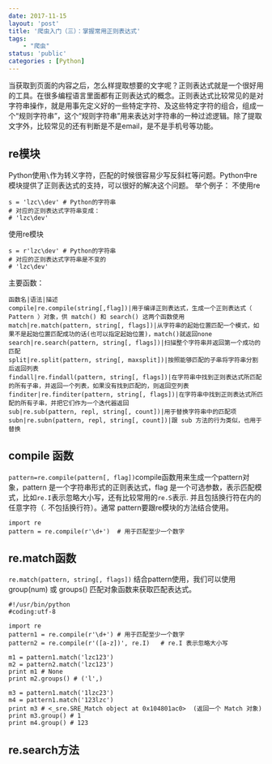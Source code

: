 ```yaml
---
date: 2017-11-15
layout: 'post'
title: '爬虫入门（三）：掌握常用正则表达式'
tags:
    - "爬虫"
status: 'public'
categories : [Python]
---
```

当获取到页面的内容之后，怎么样提取想要的文字呢？正则表达式就是一个很好用的工具。在很多编程语言里面都有正则表达式的概念。正则表达式比较常见的是对字符串操作，就是用事先定义好的一些特定字符、及这些特定字符的组合，组成一个“规则字符串”，这个“规则字符串”用来表达对字符串的一种过滤逻辑。除了提取文字外，比较常见的还有判断是不是email，是不是手机号等功能。

<!--more-->
## re模块
Python使用`\`作为转义字符，匹配的时候很容易少写反斜杠等问题。Python中re 模块提供了正则表达式的支持，可以很好的解决这个问题。
举个例子：
不使用re
```
s = 'lzc\\dev' # Python的字符串
# 对应的正则表达式字符串变成：
# 'lzc\dev'
```
使用re模块
```
s = r'lzc\dev' # Python的字符串
# 对应的正则表达式字符串是不变的
# 'lzc\dev'
```
主要函数：
```table
函数名|语法|描述
compile|re.compile(string[,flag])|用于编译正则表达式，生成一个正则表达式（ Pattern ）对象，供 match() 和 search() 这两个函数使用
match|re.match(pattern, string[, flags])|从字符串的起始位置匹配一个模式，如果不是起始位置匹配成功的话(也可以指定起始位置)，match()就返回none
search|re.search(pattern, string[, flags])|扫描整个字符串并返回第一个成功的匹配
split|re.split(pattern, string[, maxsplit])|按照能够匹配的子串将字符串分割后返回列表
findall|re.findall(pattern, string[, flags])|在字符串中找到正则表达式所匹配的所有子串，并返回一个列表，如果没有找到匹配的，则返回空列表
finditer|re.finditer(pattern, string[, flags])|在字符串中找到正则表达式所匹配的所有子串，并把它们作为一个迭代器返回
sub|re.sub(pattern, repl, string[, count])|用于替换字符串中的匹配项
subn|re.subn(pattern, repl, string[, count])|跟 sub 方法的行为类似，也用于替换
```

## compile 函数
`pattern=re.compile(pattern[, flag])`compile函数用来生成一个pattern对象，pattern 是一个字符串形式的正则表达式，flag 是一个可选参数，表示匹配模式，比如`re.I`表示忽略大小写，还有比较常用的`re.S`表示. 并且包括换行符在内的任意字符（. 不包括换行符）。通常 pattern要跟re模块的方法结合使用。
```
import re
pattern = re.compile(r'\d+')  # 用于匹配至少一个数字
```
## re.match函数
`re.match(pattern, string[, flags])`
结合pattern使用，我们可以使用group(num) 或 groups() 匹配对象函数来获取匹配表达式。
```
#!/usr/bin/python
#coding:utf-8

import re
pattern1 = re.compile(r'\d+') # 用于匹配至少一个数字
pattern2 = re.compile(r'([a-z])', re.I)   # re.I 表示忽略大小写

m1 = pattern1.match('lzc123')
m2 = pattern2.match('lzc123') 
print m1 # None
print m2.groups() # ('l',)

m3 = pattern1.match('1lzc23') 
m4 = pattern1.match('123lzc')
print m3 # <_sre.SRE_Match object at 0x104801ac0>  (返回一个 Match 对象)
print m3.group() # 1
print m4.group() # 123
```

## re.search方法